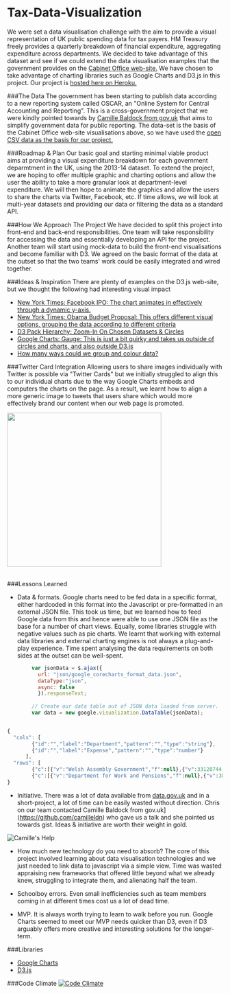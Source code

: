 Tax-Data-Visualization
======================

We were set a data visualisation challenge with the aim to provide a visual representation of UK public spending data for tax payers.  HM Treasury freely provides a quarterly breakdown of financial expenditure, aggregating expenditure across departments.  We decided to take advantage of this dataset and see if we could extend the data visualisation examples that the government provides on the [Cabinet Office web-site.](http://www.gist.cabinetoffice.gov.uk/oscar/2013-14/)  We have chosen to take advantage of charting libraries such as Google Charts and D3.js in this project.  Our project is [hosted here on Heroku.](https://taxvisuals.herokuapp.com/)


###The Data
The government has been starting to publish data according to a new reporting system called OSCAR, an "Online System for Central Accounting and Reporting".  This is a cross-government project that we were kindly pointed towards by [Camille Baldock from gov.uk](https://github.com/camilleldn) that aims to simplify government data for public reporting.  The data-set is the basis of the Cabinet Office web-site visualisations above, so we have used the [open CSV data as the basis for our project.](http://www.gist.cabinetoffice.gov.uk/oscar/2013-14/)


###Roadmap & Plan
Our basic goal and starting minimal viable product aims at providing a visual expenditure breakdown for each government deparmtment in the UK, using the 2013-14 dataset.  To extend the project, we are hoping to offer multiple graphic and charting options and allow the user the ability to take a more granular look at department-level expenditure.  We will then hope to animate the graphics and allow the users to share the charts via Twitter, Facebook, etc.  If time allows, we will look at multi-year datasets and providing our data or filtering the data as a standard API.


###How We Approach The Project
We have decided to split this project into front-end and back-end responsibilities.  One team will take responsibility for accessing the data and essentially developing an API for the project.  Another team will start using mock-data to build the front-end visualisations and become familiar with D3.  We agreed on the basic format of the data at the outset so that the two teams' work could be easily integrated and wired together.


###Ideas & Inspiration
There are plenty of examples on the D3.js web-site, but we thought the following had interesting visual impact
* [New York Times: Facebook IPO: The chart animates in effectively through a dynamic y-axis.](http://www.nytimes.com/interactive/2012/05/17/business/dealbook/how-the-facebook-offering-compares.html)
* [New York Times: Obama Budget Proposal: This offers different visual options, grouping the data according to different criteria](http://www.nytimes.com/interactive/2012/02/13/us/politics/2013-budget-proposal-graphic.html)
* [D3 Pack Hierarchy: Zoom-In On Chosen Datasets & Circles](http://mbostock.github.io/d3/talk/20111116/pack-hierarchy.html)
* [Google Charts: Gauge: This is just a bit quirky and takes us outside of circles and charts, and also outside D3.js](https://google-developers.appspot.com/chart/interactive/docs/gallery/gauge)
* [How many ways could we group and colour data?](http://tomsisk.com/ondemand/)


###Twitter Card Integration
Allowing users to share images individually with Twitter is possible via "Twitter Cards" but we initially struggled to align this to our individual charts due to the way Google Charts embeds and computers the charts on the page.  As a result, we learnt how to align a more generic image to tweets that users share which would more effectively brand our content when our web page is promoted.


<img src="https://github.com/benhutchinson/tax-visual/blob/master/public/images/sampletweetcard.png" align="center" style="display: block" width="360px" height="359px"/>
<br />


###Lessons Learned

* Data & formats.  Google charts need to be fed data in a specific format, either hardcoded in this format into the Javascript or pre-formatted in an external JSON file.  This took us time, but we learned how to feed Google data from this and hence were able to use one JSON file as the base for a number of chart views.  Equally, some libraries struggle with negative values such as pie charts.  We learnt that working with external data libraries and external charting engines is not always a plug-and-play experience.  Time spent analysing the data requirements on both sides at the outset can be well-spent.

```javascript
        var jsonData = $.ajax({
          url: "json/google_corecharts_format_data.json",
          dataType:"json",
          async: false
          }).responseText;
              
        // Create our data table out of JSON data loaded from server.
        var data = new google.visualization.DataTable(jsonData);
```

```javascript

{
  "cols": [
        {"id":"","label":"Department","pattern":"","type":"string"},
        {"id":"","label":"Expense","pattern":"","type":"number"}
      ],
  "rows": [
        {"c":[{"v":"Welsh Assembly Government","f":null},{"v":33120744,"f":null}]},
        {"c":[{"v":"Department for Work and Pensions","f":null},{"v":380442986,"f":null}]}
}

```

* Initiative.  There was a lot of data available from [data.gov.uk](http://data.gov.uk) and in a short-project, a lot of time can be easily wasted without direction.  Chris on our team contacted  Camille Baldock from gov.uk](https://github.com/camilleldn) who gave us a talk and she pointed us towards gist.  Ideas & initiative are worth their weight in gold.

![Camille's Help](https://github.com/benhutchinson/tax-visual/blob/master/public/images/camille.png)

* How much new technology do you need to absorb?  The core of this project involved learning about data visualisation technologies and we just needed to link data to javascript via a simple view.  Time was wasted appraising new frameworks that offered little beyond what we already knew, struggling to integrate them, and alienating half the team.

* Schoolboy errors.  Even small inefficiencies such as team members coming in at different times cost us a lot of dead time. 

* MVP.  It is always worth trying to learn to walk before you run. Google Charts seemed to meet our MVP needs quicker than D3, even if D3 arguably offers more creative and interesting solutions for the longer-term.

###Libraries
* [Google Charts](https://developers.google.com/chart/interactive/docs/gallery)
* [D3.js](http://d3js.org)

###Code Climate
[![Code Climate](https://codeclimate.com/repos/54ae4c17695680468b0074ca/badges/54d6e436928948043908/gpa.svg)](https://codeclimate.com/repos/54ae4c17695680468b0074ca/feed)